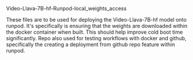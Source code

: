 Video-Llava-7B-hf-Runpod-local_weights_access

These files are to be used for deploying the Video-Llava-7B-hf model onto runpod.
It's specifically is ensuring that the weights are downloaded within the docker container when built.
This should help improve cold boot time significantly. 
Repo also used for testing workflows with docker and github, specifically the creating a deployment from github repo feature within runpod.
